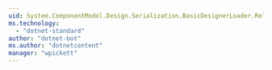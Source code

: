 ```yaml
---
uid: System.ComponentModel.Design.Serialization.BasicDesignerLoader.ReloadOptions
ms.technology: 
  - "dotnet-standard"
author: "dotnet-bot"
ms.author: "dotnetcontent"
manager: "wpickett"
---
```

